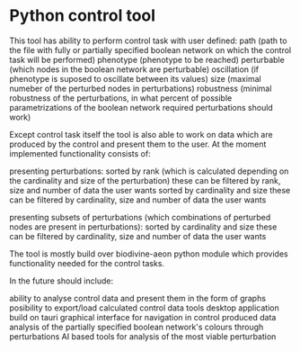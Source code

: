 # Python control tool

This tool has ability to perform control task with user defined: path (path to the file with fully or partially specified boolean network on which the control task will be performed) phenotype (phenotype to be reached) perturbable (which nodes in the boolean network are perturbable) oscillation (if phenotype is suposed to oscillate between its values) size (maximal numeber of the perturbed nodes in perturbations) robustness (minimal robustness of the perturbations, in what percent of possible parametrizations of the boolean network required perturbations should work)

Except control task itself the tool is also able to work on data which are produced by the control and present them to the user. At the moment implemented functionality consists of:

presenting perturbations: sorted by rank (which is calculated depending on the cardinality and size of the perturbation) these can be filtered by rank, size and number of data the user wants sorted by cardinality and size these can be filtered by cardinality, size and number of data the user wants

presenting subsets of perturbations (which combinations of perturbed nodes are present in perturbations): sorted by cardinality and size these can be filtered by cardinality, size and number of data the user wants

The tool is mostly build over biodivine-aeon python module which provides functionality needed for the control tasks.

In the future should include:

ability to analyse control data and present them in the form of graphs posibility to export/load calculated control data tools desktop application build on tauri graphical interface for navigation in control produced data analysis of the partially specified boolean network's colours through perturbations AI based tools for analysis of the most viable perturbation

